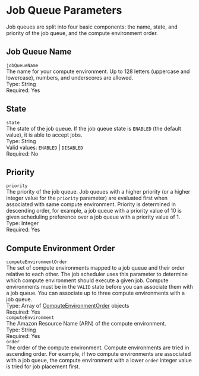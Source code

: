 # Job Queue Parameters<a name="job_queue_parameters"></a>

Job queues are split into four basic components: the name, state, and priority of the job queue, and the compute environment order\.

## Job Queue Name<a name="job_queue_name"></a>

`jobQueueName`  
The name for your compute environment\. Up to 128 letters \(uppercase and lowercase\), numbers, and underscores are allowed\.  
Type: String  
Required: Yes

## State<a name="job_queue_state"></a>

`state`  
The state of the job queue\. If the job queue state is `ENABLED` \(the default value\), it is able to accept jobs\.  
Type: String  
Valid values: `ENABLED` | `DISABLED`  
Required: No

## Priority<a name="job_queue_priority"></a>

`priority`  
The priority of the job queue\. Job queues with a higher priority \(or a higher integer value for the `priority` parameter\) are evaluated first when associated with same compute environment\. Priority is determined in descending order, for example, a job queue with a priority value of 10 is given scheduling preference over a job queue with a priority value of 1\.  
Type: Integer  
Required: Yes

## Compute Environment Order<a name="job_queue_compute_environment_order"></a>

`computeEnvironmentOrder`  
The set of compute environments mapped to a job queue and their order relative to each other\. The job scheduler uses this parameter to determine which compute environment should execute a given job\. Compute environments must be in the `VALID` state before you can associate them with a job queue\. You can associate up to three compute environments with a job queue\.  
Type: Array of [ComputeEnvironmentOrder](http://docs.aws.amazon.com/batch/latest/APIReference/API_ComputeEnvironmentOrder.html) objects  
Required: Yes    
`computeEnvironment`  
The Amazon Resource Name \(ARN\) of the compute environment\.  
Type: String  
Required: Yes  
`order`  
The order of the compute environment\. Compute environments are tried in ascending order\. For example, if two compute environments are associated with a job queue, the compute environment with a lower `order` integer value is tried for job placement first\.